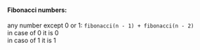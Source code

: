 #### Fibonacci numbers:
any number except 0 or 1: `fibonacci(n - 1) + fibonacci(n - 2)`<br>
in case of 0 it is 0<br>
in caso of 1 it is 1
